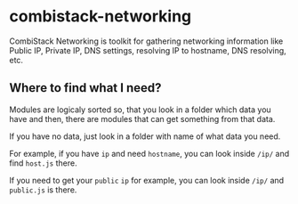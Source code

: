 # combistack-networking

CombiStack Networking is toolkit for gathering networking information like Public IP, Private IP, DNS settings, resolving IP to hostname, DNS resolving, etc. 

## Where to find what I need? 

Modules are logicaly sorted so, that you look in a folder which data you have and then, there are modules that can get something from that data. 

If you have no data, just look in a folder with name of what data you need. 

For example, if you have `ip` and need `hostname`, you can look inside `/ip/` and find `host.js` there. 

If you need to get your `public` `ip` for example, you can look inside `/ip/` and `public.js` is there.


